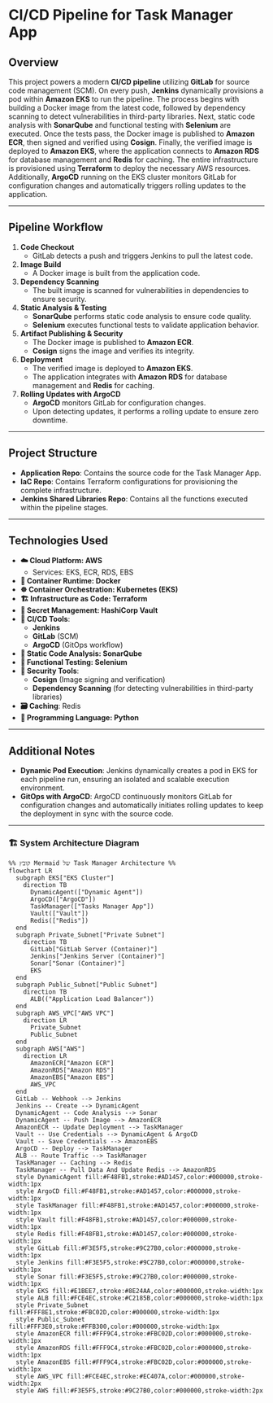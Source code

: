 # CI/CD Pipeline for Task Manager App

## Overview
This project powers a modern **CI/CD pipeline** utilizing **GitLab** for source code management (SCM). On every push, **Jenkins** dynamically provisions a pod within **Amazon EKS** to run the pipeline. The process begins with building a Docker image from the latest code, followed by dependency scanning to detect vulnerabilities in third-party libraries. Next, static code analysis with **SonarQube** and functional testing with **Selenium** are executed. Once the tests pass, the Docker image is published to **Amazon ECR**, then signed and verified using **Cosign**. Finally, the verified image is deployed to **Amazon EKS**, where the application connects to **Amazon RDS** for database management and **Redis** for caching. The entire infrastructure is provisioned using **Terraform** to deploy the necessary AWS resources. Additionally, **ArgoCD** running on the EKS cluster monitors GitLab for configuration changes and automatically triggers rolling updates to the application.

---

## Pipeline Workflow
1. **Code Checkout**  
   - GitLab detects a push and triggers Jenkins to pull the latest code.
2. **Image Build**  
   - A Docker image is built from the application code.
3. **Dependency Scanning**  
   - The built image is scanned for vulnerabilities in dependencies to ensure security.
4. **Static Analysis & Testing**  
   - **SonarQube** performs static code analysis to ensure code quality.  
   - **Selenium** executes functional tests to validate application behavior.
5. **Artifact Publishing & Security**  
   - The Docker image is published to **Amazon ECR**.  
   - **Cosign** signs the image and verifies its integrity.
6. **Deployment**  
   - The verified image is deployed to **Amazon EKS**.  
   - The application integrates with **Amazon RDS** for database management and **Redis** for caching.
7. **Rolling Updates with ArgoCD**  
   - **ArgoCD** monitors GitLab for configuration changes.  
   - Upon detecting updates, it performs a rolling update to ensure zero downtime.

---

## Project Structure
- **Application Repo**: Contains the source code for the Task Manager App.
- **IaC Repo**: Contains Terraform configurations for provisioning the complete infrastructure.
- **Jenkins Shared Libraries Repo**: Contains all the functions executed within the pipeline stages.

---

## Technologies Used
- **☁️ Cloud Platform: AWS**  
  - Services: EKS, ECR, RDS, EBS
- **🐳 Container Runtime: Docker**
- **☸️ Container Orchestration: Kubernetes (EKS)**
- **🏗️ Infrastructure as Code: Terraform**
- **🔐 Secret Management: HashiCorp Vault**
- **🤖 CI/CD Tools**:  
  - **Jenkins**  
  - **GitLab** (SCM)  
  - **ArgoCD** (GitOps workflow)
- **🔎 Static Code Analysis: SonarQube**
- **🧪 Functional Testing: Selenium**
- **🔏 Security Tools**:  
  - **Cosign** (Image signing and verification)
  - **Dependency Scanning** (for detecting vulnerabilities in third-party libraries)
- **🗃️ Caching**: Redis
- **🐍 Programming Language: Python**

---

## Additional Notes
- **Dynamic Pod Execution**: Jenkins dynamically creates a pod in EKS for each pipeline run, ensuring an isolated and scalable execution environment.
- **GitOps with ArgoCD**: ArgoCD continuously monitors GitLab for configuration changes and automatically initiates rolling updates to keep the deployment in sync with the source code.

---

### 🏗️ System Architecture Diagram

```mermaid
%% קובץ Mermaid של Task Manager Architecture %%
flowchart LR
  subgraph EKS["EKS Cluster"]
    direction TB
      DynamicAgent(["Dynamic Agent"])
      ArgoCD(["ArgoCD"])
      TaskManager(["Tasks Manager App"])
      Vault(["Vault"])
      Redis(["Redis"])
  end
  subgraph Private_Subnet["Private Subnet"]
    direction TB
      GitLab["GitLab Server (Container)"]
      Jenkins["Jenkins Server (Container)"]
      Sonar["Sonar (Container)"]
      EKS
  end
  subgraph Public_Subnet["Public Subnet"]
    direction TB
      ALB(("Application Load Balancer"))
  end
  subgraph AWS_VPC["AWS VPC"]
    direction LR
      Private_Subnet
      Public_Subnet
  end
  subgraph AWS["AWS"]
    direction LR
      AmazonECR["Amazon ECR"]
      AmazonRDS["Amazon RDS"]
      AmazonEBS["Amazon EBS"]
      AWS_VPC
  end
  GitLab -- Webhook --> Jenkins
  Jenkins -- Create --> DynamicAgent
  DynamicAgent -- Code Analysis --> Sonar
  DynamicAgent -- Push Image --> AmazonECR
  AmazonECR -- Update Deployment --> TaskManager
  Vault -- Use Credentials --> DynamicAgent & ArgoCD
  Vault -- Save Credentials --> AmazonEBS
  ArgoCD -- Deploy --> TaskManager
  ALB -- Route Traffic --> TaskManager
  TaskManager -- Caching --> Redis
  TaskManager -- Pull Data And Update Redis --> AmazonRDS
  style DynamicAgent fill:#F48FB1,stroke:#AD1457,color:#000000,stroke-width:1px
  style ArgoCD fill:#F48FB1,stroke:#AD1457,color:#000000,stroke-width:1px
  style TaskManager fill:#F48FB1,stroke:#AD1457,color:#000000,stroke-width:1px
  style Vault fill:#F48FB1,stroke:#AD1457,color:#000000,stroke-width:1px
  style Redis fill:#F48FB1,stroke:#AD1457,color:#000000,stroke-width:1px
  style GitLab fill:#F3E5F5,stroke:#9C27B0,color:#000000,stroke-width:1px
  style Jenkins fill:#F3E5F5,stroke:#9C27B0,color:#000000,stroke-width:1px
  style Sonar fill:#F3E5F5,stroke:#9C27B0,color:#000000,stroke-width:1px
  style EKS fill:#E1BEE7,stroke:#8E24AA,color:#000000,stroke-width:1px
  style ALB fill:#FCE4EC,stroke:#C2185B,color:#000000,stroke-width:1px
  style Private_Subnet fill:#FFF8E1,stroke:#FBC02D,color:#000000,stroke-width:1px
  style Public_Subnet fill:#FFF3E0,stroke:#FFB300,color:#000000,stroke-width:1px
  style AmazonECR fill:#FFF9C4,stroke:#FBC02D,color:#000000,stroke-width:1px
  style AmazonRDS fill:#FFF9C4,stroke:#FBC02D,color:#000000,stroke-width:1px
  style AmazonEBS fill:#FFF9C4,stroke:#FBC02D,color:#000000,stroke-width:1px
  style AWS_VPC fill:#FCE4EC,stroke:#EC407A,color:#000000,stroke-width:2px
  style AWS fill:#F3E5F5,stroke:#9C27B0,color:#000000,stroke-width:2px


